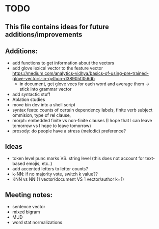 # TODO
This file contains ideas for future additions/improvements
------

## Additions:
- add functions to get information about the vectors
- add glove lexical vector to the feature vector https://medium.com/analytics-vidhya/basics-of-using-pre-trained-glove-vectors-in-python-d38905f356db
    - in document, get glove vecs for each word and average them -> stick into grammar vector
- add syntactic stuff
- Ablation studies
- move bin dev into a shell script
- syntax feats: counts of certain dependency labels, finite verb subject ommision, type of rel clause, 
- morph: embedded finite vs non-finite clauses (I hope that I can leave tomorrow vs I hope to leave tomorrow)
- prosody: do people have a stress (melodic) preference?

## Ideas
- token level punc marks VS. string level (this does not account for text-based emojis, etc..)
- add accented letters to letter counts?
- k-NN: if no majority vote, switch k value??
- KNN vs NN (1 vector/document VS 1 vector/author k=1)

## Meeting notes:
- sentence vector
- mixed bigram
- MUD
- word stat normalizations